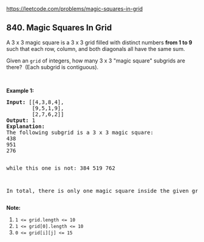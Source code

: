https://leetcode.com/problems/magic-squares-in-grid

## 840. Magic Squares In Grid

<div><p>A 3 x 3 magic square is a 3 x 3 grid filled with distinct numbers <strong>from 1 to 9</strong> such that each row, column, and both diagonals all have the same sum.</p>
<p>Given an <code>grid</code> of integers, how many 3 x 3 "magic square" subgrids are there?  (Each subgrid is contiguous).</p>
<p> </p>
<p><strong>Example 1:</strong></p>
<pre><strong>Input: </strong>[[4,3,8,4],
        [9,5,1,9],
        [2,7,6,2]]
<strong>Output: </strong>1
<strong>Explanation: </strong>
The following subgrid is a 3 x 3 magic square:
438
951
276

while this one is not:
384
519
762

In total, there is only one magic square inside the given grid.
</pre>
<p><strong>Note:</strong></p>
<ol>
<li><code>1 &lt;= grid.length &lt;= 10</code></li>
<li><code>1 &lt;= grid[0].length &lt;= 10</code></li>
<li><code>0 &lt;= grid[i][j] &lt;= 15</code></li>
</ol>
</div>
